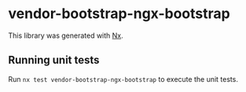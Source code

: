 # vendor-bootstrap-ngx-bootstrap

This library was generated with [Nx](https://nx.dev).

## Running unit tests

Run `nx test vendor-bootstrap-ngx-bootstrap` to execute the unit tests.
